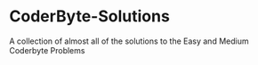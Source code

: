 # CoderByte-Solutions
A collection of almost all of the solutions to the Easy and Medium Coderbyte Problems 
